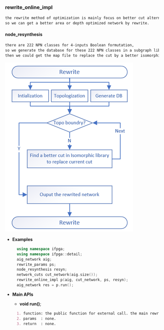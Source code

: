 ### **rewrite_online_impl**
```markdown
the rewrite method of optimization is mainly focus on better cut alternative from the pre-computed  isomorphic library based on 4-inputs-cut. 
so we can get a better area or depth optimized network by rewrite.
```
#### **node_resynthesis**
```markdown
there are 222 NPN classes for 4-inputs Boolean formutation, 
so we generate the database for these 222 NPN classes in a subgraph library, 
then we could get the map file to replace the cut by a better isomorphic cut. 
```
![rewrite](../pics/rewrite.png)

- **Examples**
  ```c++
    using namespace ifpga;
    using namespace ifpga::detail;
    aig_network aig;
    rewrite_params ps;
    node_resynthesis resyn;
    network_cuts cut_network(aig.size());
    rewrite_online_impl p(aig, cut_network, ps, resyn);
    aig_network res = p.run();
  ```

- **Main APIs**
  - **void run()**;
  ```markdown
    1. function: the public function for external call. the main rewrite method based on 4-inputs-cut. we replace the current 4-inputs-cut by a better cut from the isomorphic library by the topo-order.
    2. params  : none.
    3. return  : none.
  ```
